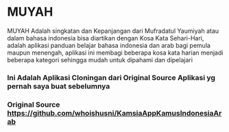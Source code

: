 # MUYAH
MUYAH Adalah singkatan dan Kepanjangan dari Mufradatul Yaumiyah atau dalam bahasa indonesia bisa diartikan dengan Kosa Kata Sehari-Hari, adalah aplikasi panduan belajar bahasa indonesia dan arab bagi pemula maupun menengah, aplikasi ini membagi beberapa kosa kata harian menjadi beberapa kategori sehingga mudah untuk dipahami dan dipelajari  

### Ini Adalah Aplikasi Cloningan dari Original Source Aplikasi yg pernah saya buat sebelumnya  
### Original Source https://github.com/whoishusni/KamsiaAppKamusIndonesiaArab
